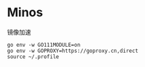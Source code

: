 # Minos
镜像加速
```
go env -w GO111MODULE=on
go env -w GOPROXY=https://goproxy.cn,direct
source ~/.profile
```
